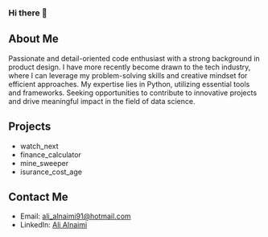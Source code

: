 ### Hi there 👋

## About Me

Passionate and detail-oriented code enthusiast with a strong background in product design. 
I have more recently become drawn to the tech industry, where I can leverage my problem-solving skills and creative mindset for efficient approaches. 
My expertise lies in Python, utilizing essential tools and frameworks. 
Seeking opportunities to contribute to innovative projects and drive meaningful impact in the field of data science.

## Projects

- watch_next
- finance_calculator
- mine_sweeper
- isurance_cost_age

## Contact Me 

- Email: ali_alnaimi91@hotmail.com
- LinkedIn: [Ali Alnaimi](www.linkedin.com/in/alialnaimi)

